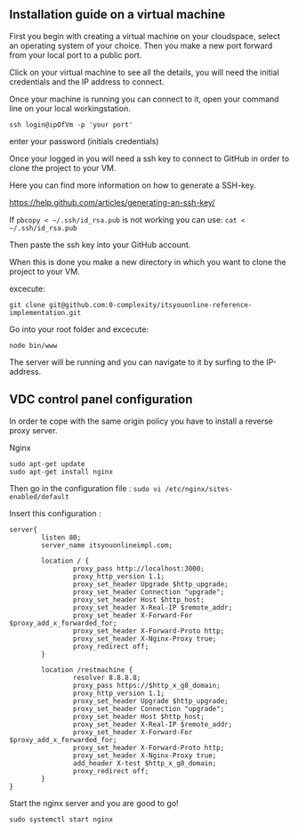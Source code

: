 ## Installation guide on a virtual machine

First you begin with creating a virtual machine on your cloudspace, select an operating system of your choice. Then you make a new port forward from your local port to a public port.

Click on your virtual machine to see all the details, you will need the initial credentials and the IP address to connect.

Once your machine is running you can connect to it, open your command line on your local workingstation.

```ssh login@ipOfVm -p 'your port'```

enter your password (initials credentials)

Once your logged in you will need a ssh key to connect to GitHub in order to clone the project to your VM.

Here you can find more information on how to generate a SSH-key.

https://help.github.com/articles/generating-an-ssh-key/

If ```pbcopy < ~/.ssh/id_rsa.pub``` is not working you can use:
```cat < ~/.ssh/id_rsa.pub```

Then paste the ssh key into your GitHub account.

When this is done you make a new directory in which you want to clone the project to your VM.

excecute:

```git clone git@github.com:0-complexity/itsyouonline-reference-implementation.git```

Go into your root folder and excecute:

```node bin/www```

The server will be running and you can navigate to it by surfing to the IP-address.

## VDC control panel configuration

In order te cope with the same origin policy you have to install a reverse proxy server.

Nginx
```
sudo apt-get update
sudo apt-get install nginx
```

Then go in the configuration file :
`sudo vi /etc/nginx/sites-enabled/default`

Insert this configuration : 
```
server{
        listen 80;
        server_name itsyouonlineimpl.com;

        location / {
                proxy_pass http://localhost:3000;
                proxy_http_version 1.1;
                proxy_set_header Upgrade $http_upgrade;
                proxy_set_header Connection "upgrade";
                proxy_set_header Host $http_host;
                proxy_set_header X-Real-IP $remote_addr;
                proxy_set_header X-Forward-For $proxy_add_x_forwarded_for;
                proxy_set_header X-Forward-Proto http;
                proxy_set_header X-Nginx-Proxy true;
                proxy_redirect off;
        }

        location /restmachine {
                resolver 8.8.8.8;
                proxy_pass https://$http_x_g8_domain;
                proxy_http_version 1.1;
                proxy_set_header Upgrade $http_upgrade;
                proxy_set_header Connection "upgrade";
                proxy_set_header Host $http_host;
                proxy_set_header X-Real-IP $remote_addr;
                proxy_set_header X-Forward-For $proxy_add_x_forwarded_for;
                proxy_set_header X-Forward-Proto http;
                proxy_set_header X-Nginx-Proxy true;
                add_header X-test $http_x_g8_domain;
                proxy_redirect off;
        }
}
```

Start the nginx server and you are good to go!

`sudo systemctl start nginx`

